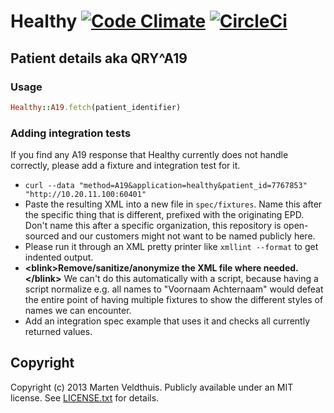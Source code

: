 # Healthy [![Code Climate](https://codeclimate.com/repos/524944dd56b10217490074e8/badges/5dd696b69c4614c83c2d/gpa.png)](https://codeclimate.com/repos/524944dd56b10217490074e8/feed) [![CircleCi](https://circleci.com/gh/roqua/healthy.png?circle-token=ece8f36798b00bc8659d5c76f720b22693d6600a)](https://circleci.com/gh/roqua/healthy)

## Patient details aka QRY\^A19

### Usage

```ruby
Healthy::A19.fetch(patient_identifier)
```

### Adding integration tests

If you find any A19 response that Healthy currently does not handle correctly, please add a fixture and integration test for it.

* `curl --data "method=A19&application=healthy&patient_id=7767853" "http://10.20.11.100:60401"`
* Paste the resulting XML into a new file in `spec/fixtures`. Name this after the specific thing that is different, prefixed with the originating EPD. Don't name this after a specific organization, this repository is open-sourced and our customers might not want to be named publicly here.
* Please run it through an XML pretty printer like `xmllint --format` to get indented output.
* **&lt;blink&gt;Remove/sanitize/anonymize the XML file where needed.&lt;/blink&gt;** We can't do this automatically with a script, because having a script normalize e.g. all names to "Voornaam Achternaam" would defeat the entire point of having multiple fixtures to show the different styles of names we can encounter.
* Add an integration spec example that uses it and checks all currently returned values.

## Copyright

Copyright (c) 2013 Marten Veldthuis. Publicly available under an MIT license. See [LICENSE.txt](https://github.com/roqua/healthy/blob/master/LICENSE.txt) for details.
